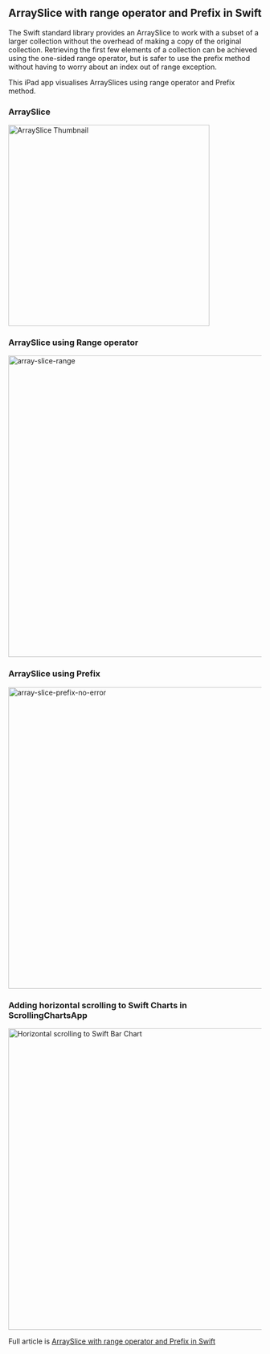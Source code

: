 ## ArraySlice with range operator and Prefix in Swift


The Swift standard library provides an ArraySlice to work with a subset of a larger
collection without the overhead of making a copy of the original collection.
Retrieving the first few elements of a collection can be achieved using the one-sided
range operator, but is safer to use the prefix method without having to worry about
an index out of range exception.

This iPad app visualises ArraySlices using range operator and Prefix method.



### ArraySlice
<img width="400" 
alt="ArraySlice Thumbnail"
src="https://github.com/calleric/swift/blob/1770f02b5ac7456cc0574d9460ce48e80836f1de/ArraySliceApp/images/arrayslice-thumb.png">


### ArraySlice using Range operator
<img width="600" 
alt="array-slice-range"
src="https://github.com/calleric/swift/blob/1770f02b5ac7456cc0574d9460ce48e80836f1de/ArraySliceApp/images/array-slice-range.png">


### ArraySlice using Prefix
<img width="600" 
alt="array-slice-prefix-no-error"
src="https://github.com/calleric/swift/blob/1770f02b5ac7456cc0574d9460ce48e80836f1de/ArraySliceApp/images/array-slice-prefix-no-error.png">








### Adding horizontal scrolling to Swift Charts in ScrollingChartsApp
<img width="600" 
alt="Horizontal scrolling to Swift Bar Chart"
src="https://github.com/calleric/swift/blob/cac652c5d8a38aaf263fbd14041b5160d022a105/images/horizontal-scroll-on-swift-charts.gif">




Full article is <a href="https://swdevnotes.com/swift/2023/arrayslice-with-range-operator-and-prefix-in-swift/" target="_blank">
ArraySlice with range operator and Prefix in Swift
</a>
